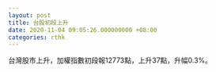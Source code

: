 ```yaml
---
layout: post
title: 台股初段上升
date: 2020-11-04 09:05:26.000000000 +08:00
categories: rthk
---
```


台灣股市上升，加權指數初段報12773點，上升37點，升幅0.3%。
